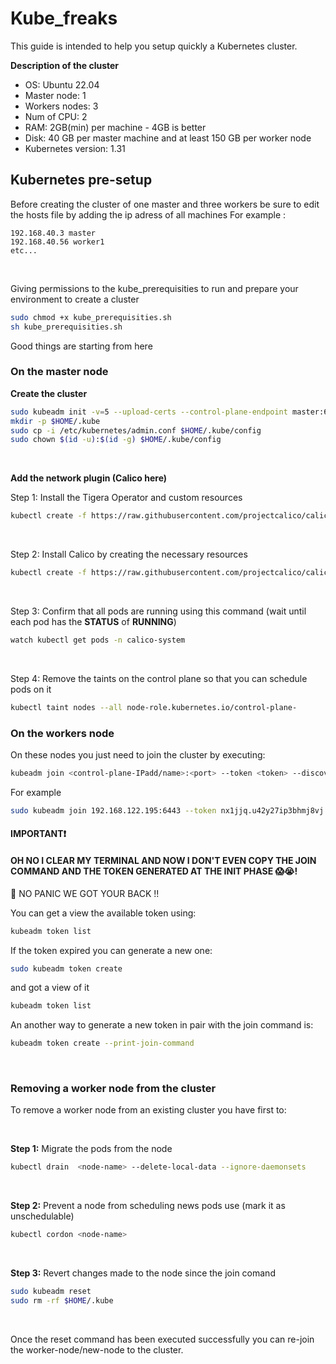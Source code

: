 # Kube_freaks
This guide is intended to help you setup quickly a Kubernetes cluster.

**Description of the cluster**
- OS: Ubuntu 22.04
- Master node: 1
- Workers nodes: 3
- Num of CPU: 2
- RAM: 2GB(min) per machine - 4GB is better
- Disk: 40 GB per master machine and at least 150 GB per worker node
- Kubernetes version: 1.31

## Kubernetes pre-setup
Before creating the cluster of one master and three workers be sure to edit the hosts file by adding the ip adress of all machines
For example :
```text
192.168.40.3 master
192.168.40.56 worker1
etc...
```
<br>

Giving permissions to the kube_prerequisities to run and prepare your environment to create a cluster
```bash
sudo chmod +x kube_prerequisities.sh
sh kube_prerequisities.sh
```
Good things are starting from here
<br>

### On the master node
**Create the cluster**
```bash
sudo kubeadm init -v=5 --upload-certs --control-plane-endpoint master:6443 --pod-network-cidr=192.168.0.0/16
mkdir -p $HOME/.kube
sudo cp -i /etc/kubernetes/admin.conf $HOME/.kube/config
sudo chown $(id -u):$(id -g) $HOME/.kube/config
```

<br>

**Add the network plugin (Calico here)**

Step 1: Install the Tigera Operator and custom resources
```bash
kubectl create -f https://raw.githubusercontent.com/projectcalico/calico/v3.29.2/manifests/tigera-operator.yaml
```
<br>

Step 2: Install Calico by creating the necessary resources
```bash
kubectl create -f https://raw.githubusercontent.com/projectcalico/calico/v3.29.2/manifests/custom-resources.yaml
```
<br>

Step 3: Confirm that all pods are running using this command (wait until each pod has the **STATUS** of **RUNNING**)
```bash
watch kubectl get pods -n calico-system
```
<br>

Step 4: Remove the taints on the control plane so that you can schedule pods on it
```bash
kubectl taint nodes --all node-role.kubernetes.io/control-plane-
```

### On the workers node
On these nodes you just need to join the cluster by executing:
```bash
kubeadm join <control-plane-IPadd/name>:<port> --token <token> --discovery-token-ca-cert-hash sha256:<hash>
```

For example
```bash
sudo kubeadm join 192.168.122.195:6443 --token nx1jjq.u42y27ip3bhmj8vj --discovery-token-ca-cert-hash sha256:c6de85f6c862c0d58cc3d10fd199064ff25c4021b6e88475822d6163a25b4a6c
```

#### IMPORTANT❗

#### OH NO I CLEAR MY TERMINAL AND NOW I DON'T EVEN COPY THE JOIN COMMAND AND THE TOKEN GENERATED AT THE INIT PHASE 😱😭!

🤭 NO PANIC WE GOT YOUR BACK !!
<br>

You can get a view the available token using:
```bash
kubeadm token list
```

If the token expired you can generate a new one:
```bash
sudo kubeadm token create
```
and got a view of it 
```bash
kubeadm token list
```
An another way to generate a new token in pair with the join command is:
```bash
kubeadm token create --print-join-command
```

<br>

### Removing a worker node from the cluster
To remove a worker node from an existing cluster you have first to:

<br>

**Step 1:** Migrate the pods from the node
```bash
kubectl drain  <node-name> --delete-local-data --ignore-daemonsets
```
<br>

**Step 2:** Prevent a node from scheduling news pods use (mark it as unschedulable)
```bash
kubectl cordon <node-name>
```

<br>

**Step 3:** Revert changes made to the node since the join comand
```bash
sudo kubeadm reset
sudo rm -rf $HOME/.kube
```

<br>

Once the reset command has been executed successfully you can re-join the worker-node/new-node to the cluster.

